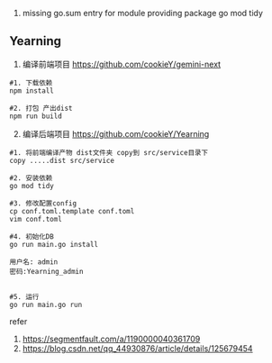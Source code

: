 

1. missing go.sum entry for module providing package
go mod tidy





## Yearning 


1. 编译前端项目
https://github.com/cookieY/gemini-next 

```shell
#1. 下载依赖
npm install 

#2. 打包 产出dist
npm run build
```

2. 编译后端项目
https://github.com/cookieY/Yearning

```shell
#1. 将前端编译产物 dist文件夹 copy到 src/service目录下
copy .....dist src/service

#2. 安装依赖
go mod tidy

#3. 修改配置config
cp conf.toml.template conf.toml
vim conf.toml

#4. 初始化DB
go run main.go install

用户名: admin
密码:Yearning_admin


#5. 运行
go run main.go run

```


refer 

1. https://segmentfault.com/a/1190000040361709
2. https://blog.csdn.net/qq_44930876/article/details/125679454